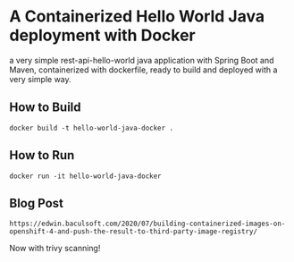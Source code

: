 # A Containerized Hello World Java deployment with Docker 

a very simple rest-api-hello-world java application with Spring Boot and Maven, containerized with dockerfile, ready to build and deployed with a very simple way.

## How to Build
```
docker build -t hello-world-java-docker .
```  

## How to Run
```
docker run -it hello-world-java-docker
```

## Blog Post
```
https://edwin.baculsoft.com/2020/07/building-containerized-images-on-openshift-4-and-push-the-result-to-third-party-image-registry/
```
Now with trivy scanning!
